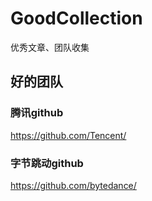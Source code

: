 # GoodCollection
优秀文章、团队收集

## 好的团队
### 腾讯github
https://github.com/Tencent/
### 字节跳动github
https://github.com/bytedance/
